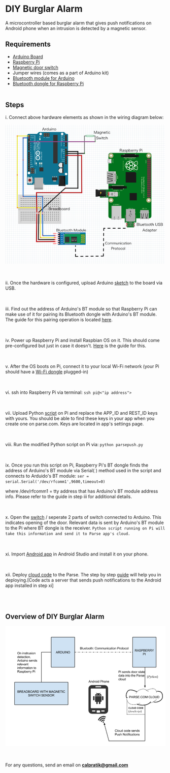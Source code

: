 DIY Burglar Alarm
================================================

A microcontroller based burglar alarm that gives push notifications on Android phone
when an intrusion is detected by a magnetic sensor.

## Requirements

* [Arduino Board](http://amzn.com/B00D9M4BQU)
* [Raspberry Pi](http://amzn.com/B00MV6TAJI)
* [Magnetic door switch](http://www.adafruit.com/products/375#tutorials)
* Jumper wires (comes as a part of Arduino kit)
* [Bluetooth module for Arduino](http://amzn.com/B00TNOO438)
* [Bluetooth dongle for Raspberry Pi](http://amzn.com/B00L08NCPQ)
<br></br>

## Steps


i. Connect above hardware elements as shown in the wiring diagram below:

![DIYAlarm](https://github.com/jpratik21/DIY-Burglar-Alarm/blob/master/wiring_screenshot.png)

<br></br>
ii. Once the hardware is configured, upload Arduino [sketch](https://github.com/jpratik21/DIY-Burglar-Alarm/blob/master/arduinodata_pi.ino) to the board via USB.

<br></br>
iii. Find out the address of Arduino's BT module so that Raspberry Pi
can make use of it for pairing its Bluetooth dongle with Arduino's BT module. The 
guide for this pairing operation is located [here](https://docs.google.com/document/d/1CEWcO2-74MeTmmg9yCDIKneWpuAi-Mmci2GKPZPK37c/edit?usp=sharing). 

<br></br>
iv. Power up Raspberry Pi and install Raspbian OS on it. This should
come pre-configured but just in case it doesn't. [Here](http://www.makeuseof.com/tag/install-operating-system-raspberry-pi/) is the guide
for this.

<br></br>
v. After the OS boots on Pi, connect it to your local Wi-Fi network 
(your Pi should have a [Wi-Fi dongle](http://amzn.com/B003MTTJOY) plugged-in)

<br></br>
vi. ssh into Raspberry Pi via terminal:
``
ssh pi@<"ip address">
``

<br></br>
vii. Upload Python [script](https://github.com/jpratik21/DIY-Burglar-Alarm/blob/master/parsepush.py) on Pi and replace the APP_ID and REST_ID
keys with yours. You should be able to find these keys in your app when
you create one on parse.com. Keys are located in app's settings page.

<br></br>
viii. Run the modified Python script on Pi via:
``
python parsepush.py
``

<br></br>
ix. Once you run this script on Pi, Raspberry Pi's BT dongle finds the address 
of Arduino's BT module via Serial( ) method used in the script and connects to Arduido's BT module:
``
ser = serial.Serial('/dev/rfcomm1',9600,timeout=0)
``

where /dev/rfcomm1 = tty address that has Arduino's BT module address info. Please
refer to the guide in step iii for additional details.

<br></br>
x. Open the [switch](http://www.adafruit.com/products/375#tutorials) / seperate 2 parts of switch connected to Arduino.
This indicates opening of the door. Relevant data is sent by Arduino's BT
module to the Pi where BT dongle is the receiver.
``
Python script running on Pi will take this information and send it to
Parse app's cloud.
``

<br></br>
xi. Import [Android app](https://github.com/jpratik21/DIY-Burglar-Alarm/tree/master/Android%20App) in Android Studio and install it on your phone.

<br></br>
xii. Deploy [cloud code](https://github.com/jpratik21/DIY-Burglar-Alarm/blob/master/cloudcode.js) to the Parse. The step by step [guide](https://parse.com/docs/cloudcode/guide#command-line-a-simple-function) will help you in deploying.[Code acts a server that sends push notifications to the Android app installed in step xi]


<br></br>
## Overview of DIY Burglar Alarm

![Overview image](https://github.com/jpratik21/DIY-Burglar-Alarm/blob/master/Overview.png)

<br></br>
For any questions, send an email on <b>calpratik@gmail.com</b>


